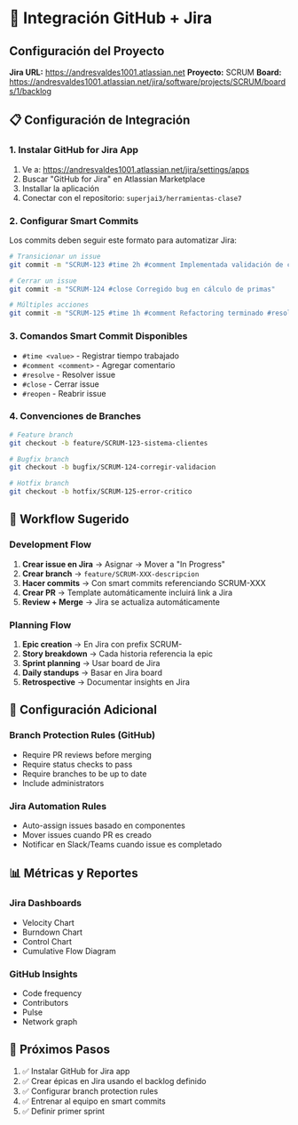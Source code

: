 # 🔗 Integración GitHub + Jira

## Configuración del Proyecto

**Jira URL:** https://andresvaldes1001.atlassian.net
**Proyecto:** SCRUM
**Board:** https://andresvaldes1001.atlassian.net/jira/software/projects/SCRUM/boards/1/backlog

## 📋 Configuración de Integración

### 1. Instalar GitHub for Jira App

1. Ve a: https://andresvaldes1001.atlassian.net/jira/settings/apps
2. Buscar "GitHub for Jira" en Atlassian Marketplace
3. Installar la aplicación
4. Conectar con el repositorio: `superjai3/herramientas-clase7`

### 2. Configurar Smart Commits

Los commits deben seguir este formato para automatizar Jira:

```bash
# Transicionar un issue
git commit -m "SCRUM-123 #time 2h #comment Implementada validación de clientes"

# Cerrar un issue
git commit -m "SCRUM-124 #close Corregido bug en cálculo de primas"

# Múltiples acciones
git commit -m "SCRUM-125 #time 1h #comment Refactoring terminado #resolve"
```

### 3. Comandos Smart Commit Disponibles

- `#time <value>` - Registrar tiempo trabajado
- `#comment <comment>` - Agregar comentario
- `#resolve` - Resolver issue
- `#close` - Cerrar issue
- `#reopen` - Reabrir issue

### 4. Convenciones de Branches

```bash
# Feature branch
git checkout -b feature/SCRUM-123-sistema-clientes

# Bugfix branch
git checkout -b bugfix/SCRUM-124-corregir-validacion

# Hotfix branch
git checkout -b hotfix/SCRUM-125-error-critico
```

## 🎯 Workflow Sugerido

### Development Flow
1. **Crear issue en Jira** → Asignar → Mover a "In Progress" 
2. **Crear branch** → `feature/SCRUM-XXX-descripcion`
3. **Hacer commits** → Con smart commits referenciando SCRUM-XXX
4. **Crear PR** → Template automáticamente incluirá link a Jira
5. **Review + Merge** → Jira se actualiza automáticamente

### Planning Flow
1. **Epic creation** → En Jira con prefix SCRUM-
2. **Story breakdown** → Cada historia referencia la epic
3. **Sprint planning** → Usar board de Jira
4. **Daily standups** → Basar en Jira board
5. **Retrospective** → Documentar insights en Jira

## 🔧 Configuración Adicional

### Branch Protection Rules (GitHub)
- Require PR reviews before merging
- Require status checks to pass
- Require branches to be up to date
- Include administrators

### Jira Automation Rules
- Auto-assign issues basado en componentes
- Mover issues cuando PR es creado
- Notificar en Slack/Teams cuando issue es completado

## 📊 Métricas y Reportes

### Jira Dashboards
- Velocity Chart
- Burndown Chart  
- Control Chart
- Cumulative Flow Diagram

### GitHub Insights
- Code frequency
- Contributors
- Pulse
- Network graph

## 🎯 Próximos Pasos

1. ✅ Instalar GitHub for Jira app
2. ✅ Crear épicas en Jira usando el backlog definido
3. ✅ Configurar branch protection rules
4. ✅ Entrenar al equipo en smart commits
5. ✅ Definir primer sprint
